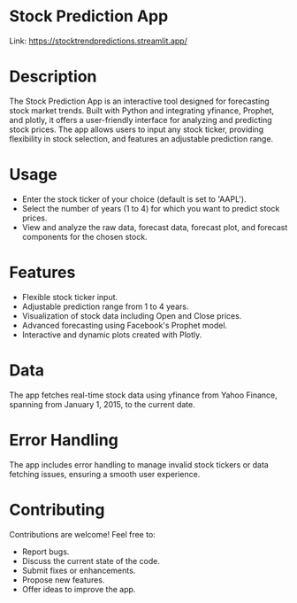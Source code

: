 # Stock Prediction App

Link: https://stocktrendpredictions.streamlit.app/

# Description
The Stock Prediction App is an interactive tool designed for forecasting stock market trends. Built with Python and integrating yfinance, Prophet, and plotly, it offers a user-friendly interface for analyzing and predicting stock prices. The app allows users to input any stock ticker, providing flexibility in stock selection, and features an adjustable prediction range.

# Usage
* Enter the stock ticker of your choice (default is set to 'AAPL').
* Select the number of years (1 to 4) for which you want to predict stock prices.
* View and analyze the raw data, forecast data, forecast plot, and forecast components for the chosen stock.

# Features
* Flexible stock ticker input.
* Adjustable prediction range from 1 to 4 years.
* Visualization of stock data including Open and Close prices.
* Advanced forecasting using Facebook's Prophet model.
* Interactive and dynamic plots created with Plotly.

# Data
The app fetches real-time stock data using yfinance from Yahoo Finance, spanning from January 1, 2015, to the current date.

# Error Handling
The app includes error handling to manage invalid stock tickers or data fetching issues, ensuring a smooth user experience.

# Contributing
Contributions are welcome! Feel free to:
* Report bugs.
* Discuss the current state of the code.
* Submit fixes or enhancements.
* Propose new features.
* Offer ideas to improve the app.
